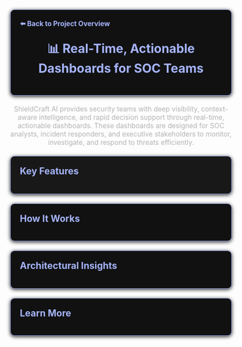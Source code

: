 <section style="border:1px solid #a5b4fc; border-radius:10px; margin:1.5em 0; box-shadow:0 2px 8px #222; padding:1.5em; background:#111; color:#fff;">
<div style="margin-bottom:1.5em;">
  <a href="../../../README.md" style="color:#a5b4fc; font-weight:bold; text-decoration:none; font-size:1.1em;">⬅️ Back to Project Overview</a>
</div>
<h1 align="center" style="margin-top:0; font-size:2em; color:#a5b4fc;">📊 Real-Time, Actionable Dashboards for SOC Teams</h1></section>
<div style="color:#b3b3b3; text-align:center; font-size:1.1em; margin-bottom:1em;">
  ShieldCraft AI provides security teams with deep visibility, context-aware intelligence, and rapid decision support through real-time, actionable dashboards. These dashboards are designed for SOC analysts, incident responders, and executive stakeholders to monitor, investigate, and respond to threats efficiently.
</div>

<section style="border:1px solid #a5b4fc; border-radius:10px; margin:1.5em 0; box-shadow:0 2px 8px #222; padding:1.5em; background:#181818; color:#fff;">
<h2 style="color:#a5b4fc; margin-top:0;">Key Features</h2>
<ul style="color:#b3b3b3;">
</ul></section>

<section style="border:1px solid #a5b4fc; border-radius:10px; margin:1.5em 0; box-shadow:0 2px 8px #222; padding:1.5em; background:#111; color:#fff;">
<h2 style="color:#a5b4fc; margin-top:0;">How It Works</h2>
<ul style="color:#b3b3b3;">
</ul></section>

<section style="border:1px solid #a5b4fc; border-radius:10px; margin:1.5em 0; box-shadow:0 2px 8px #222; padding:1.5em; background:#111; color:#fff;">
<h2 style="color:#a5b4fc; margin-top:0;">Architectural Insights</h2>
<ul style="color:#b3b3b3;">
</ul>
</section>
<section style="border:1px solid #a5b4fc; border-radius:10px; margin:1.5em 0; box-shadow:0 2px 8px #222; padding:1.5em; background:#111; color:#fff;">
<h2 style="color:#a5b4fc; margin-top:0;">Learn More</h2>
<ul style="color:#b3b3b3;">
</ul>
</section>
